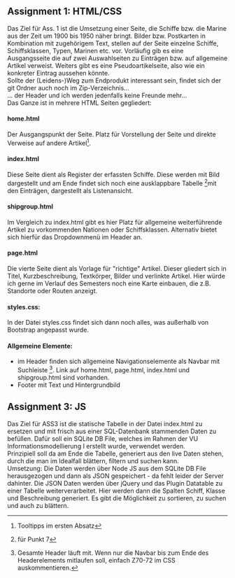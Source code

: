 ## Assignment 1: HTML/CSS

Das Ziel für Ass. 1 ist die Umsetzung einer Seite, die Schiffe bzw. die Marine aus der Zeit um 1900 bis 1950 näher bringt.
Bilder bzw. Postkarten in Kombination mit zugehörigem Text, stellen auf der Seite einzelne Schiffe, Schiffsklassen, Typen, Marinen
etc. vor. Vorläufig gib es eine Ausgangsseite die auf zwei Auswahlseiten zu Einträgen bzw. auf allgemeine Artikel verweist.
Weiters gibt es eine Pseudoartikelseite, also wie ein konkreter Eintrag aussehen könnte.<br/>
Sollte der (Leidens-)Weg zum Endprodukt interessant sein, findet sich der git Ordner auch noch im Zip-Verzeichnis... <br/>
... der Header und ich werden jedenfalls keine Freunde mehr... <br/>
Das Ganze ist in mehrere HTML Seiten gegliedert:

#### home.html
Der Ausgangspunkt der Seite. Platz für Vorstellung der Seite und direkte Verweise auf andere Artikel[^1].

#### index.html
Diese Seite dient als Register der erfassten Schiffe.
Diese werden mit Bild dargestellt und am Ende findet sich noch eine ausklappbare Tabelle [^2]mit den Einträgen,
dargestellt als Listenansicht.

#### shipgroup.html
Im Vergleich zu index.html gibt es hier Platz für allgemeine weiterführende Artikel zu vorkommenden Nationen oder 
Schiffsklassen. Alternativ bietet sich hierfür das Dropdownmenü im Header an.

#### page.html
Die vierte Seite dient als Vorlage für "richtige" Artikel. Dieser gliedert sich in Titel, Kurzbeschreibung, 
Textkörper, Bilder und verlinkte Artikel.
Hier würde ich gerne im Verlauf des Semesters noch eine Karte einbauen, die z.B. Standorte oder Routen anzeigt. 

#### styles.css:
In der Datei styles.css findet sich dann noch alles, was außerhalb von Bootstrap angepasst wurde.

#### Allgemeine Elemente:
- im Header finden sich allgemeine Navigationselemente als Navbar mit Suchleiste [^3]. Link auf home.html, page.html, index.html und shipgroup.html sind vorhanden.
- Footer mit Text und Hintergrundbild



[^1]: Tooltipps im ersten Absatz
[^2]: für Punkt 7 
[^3]: Gesamte Header läuft mit. Wenn nur die Navbar bis zum Ende des Headerelements mitlaufen soll, einfach Z70-72 im CSS auskommentieren.

## Assignment 3: JS

Das Ziel für ASS3 ist die statische Tabelle in der Datei index.html zu ersetzen und mit frisch aus einer SQL-Datenbank
stammenden Daten zu befüllen. Dafür soll ein SQLite DB File, welches im Rahmen der VU Informationsmodellierung I erstellt
wurde, verwendet werden. <br/>
Prinzipiell soll da am Ende die Tabelle, generiert aus den live Daten stehen, durch die man im Idealfall blättern, filtern
und suchen kann.<br/>
Umsetzung:
Die Daten werden über Node JS aus dem SQLite DB File herausgezogen und dann als JSON 
gespeichert - da fehlt leider der Server dahinter. 
Die JSON Daten werden über jQuery und das Plugin Datatable zu einer Tabelle weiterverarbeitet. Hier werden dann die
Spalten Schiff, Klasse und Beschreibung generiert. Es gibt die Möglichkeit zu sortieren, zu suchen und auch zu blättern.
